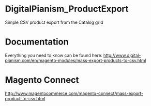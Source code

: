 # DigitalPianism_ProductExport

Simple CSV product export from the Catalog grid

# Documentation

Everything you need to know can be found here: http://www.digital-pianism.com/en/magento-modules/mass-export-products-to-csv.html

# Magento Connect

http://www.magentocommerce.com/magento-connect/mass-export-product-to-csv.html
